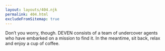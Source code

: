 ```yaml
---
layout: layouts/404.njk
permalink: 404.html
excludeFromSitemap: true
---
```


Don’t you worry, though. DEVEN consists of a team of undercover agents who have embarked on a mission to find it. In the meantime, sit back, relax and enjoy a cup of coffee.